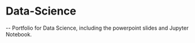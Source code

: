 # Data-Science
--
Portfolio for Data Science, including the powerpoint slides and Jupyter Notebook.
